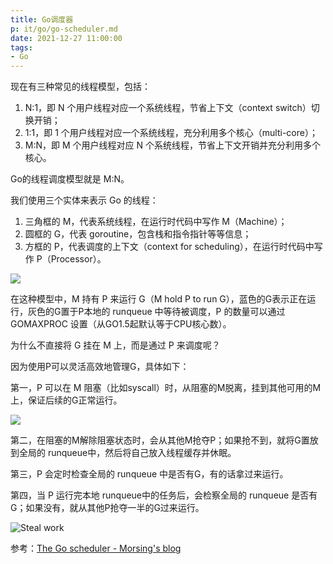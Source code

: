 ```yaml
---
title: Go调度器
p: it/go/go-scheduler.md
date: 2021-12-27 11:00:00
tags:
- Go
---
```


现在有三种常见的线程模型，包括：
1. N:1，即 N 个用户线程对应一个系统线程，节省上下文（context switch）切换开销；
2. 1:1，即 1 个用户线程对应一个系统线程，充分利用多个核心（multi-core）；
3. M:N，即 M 个用户线程对应 N 个系统线程，节省上下文开销并充分利用多个核心。

Go的线程调度模型就是 M:N。

<!-- more -->

我们使用三个实体来表示 Go 的线程：
1. 三角框的 M，代表系统线程，在运行时代码中写作 M（Machine）；
2. 圆框的 G，代表 goroutine，包含栈和指令指针等等信息；
3. 方框的 P，代表调度的上下文（context for scheduling），在运行时代码中写作 P（Processor）。

![](https://user-images.githubusercontent.com/11910355/147430806-a7b41eec-5a34-4510-8d9d-2a3d3028a86d.png)

在这种模型中，M 持有 P 来运行 G（M hold P to run G），蓝色的G表示正在运行，灰色的G置于P本地的 runqueue 中等待被调度，P 的数量可以通过 GOMAXPROC 设置（从GO1.5起默认等于CPU核心数）。

为什么不直接将 G 挂在 M 上，而是通过 P 来调度呢？

因为使用P可以灵活高效地管理G，具体如下：

第一，P 可以在 M 阻塞（比如syscall）时，从阻塞的M脱离，挂到其他可用的M上，保证后续的G正常运行。

![](https://www.morsmachine.dk/syscall.jpg)

第二，在阻塞的M解除阻塞状态时，会从其他M抢夺P；如果抢不到，就将G置放到全局的 runqueue中，然后将自己放入线程缓存并休眠。

第三，P 会定时检查全局的 runqueue 中是否有G，有的话拿过来运行。

第四，当 P 运行完本地 runqueue中的任务后，会检察全局的 runqueue 是否有G；如果没有，就从其他P抢夺一半的G过来运行。

![Steal work](https://www.morsmachine.dk/steal.jpg)

参考：[The Go scheduler - Morsing's blog](https://www.morsmachine.dk/go-scheduler)
